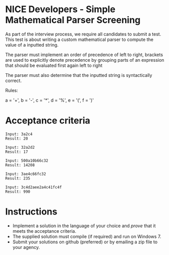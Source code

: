 NICE Developers - Simple Mathematical Parser Screening
===================

As part of the interview process, we require all candidates to submit a test. This test is about writing a custom mathematical parser to compute the value of a inputted string.

The parser must implement an order of precedence of left to right, brackets are used to explicitly denote precedence by grouping parts of an expression that should be evaluated first again left to right

The parser must also determine that the inputted string is syntactically correct. 

Rules:

a = '+', b = '-', c = '*', d = '%', e = '(', f = ')'

# Acceptance criteria

```
Input: 3a2c4
Result: 20

Input: 32a2d2
Result: 17

Input: 500a10b66c32
Result: 14208

Input: 3ae4c66fc32
Result: 235

Input: 3c4d2aee2a4c41fc4f
Result: 990

```

# Instructions

* Implement a solution in the language of your choice and _prove_ that it meets the acceptance criteria.
* The supplied solution must compile (if required) and run on Windows 7.
* Submit your solutions on github (preferred) or by emailing a zip file to your agency.

